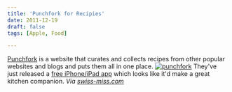 ```yaml
---
title: 'Punchfork for Recipies'
date: 2011-12-19
draft: false
tags: [Apple, Food]

---
```


[Punchfork](http://punchfork.com/) is a website that curates and collects recipes from other popular websites and blogs and puts them all in one place. [![punchfork](https://chrisenns.com/wp-content/uploads/2011/12/punchfork-725x455.png "punchfork")](https://chrisenns.com/wp-content/uploads/2011/12/punchfork.png) They've just released a [free iPhone/iPad app](http://click.linksynergy.com/fs-bin/stat?id=6PFrOqNV4B8&offerid=146261&type=3&subid=0&tmpid=1826&RD_PARM1=http%253A%252F%252Fitunes.apple.com%252Fca%252Fapp%252Fpunchfork%252Fid488560402%253Fmt%253D8%2526uo%253D4%2526partnerId%253D30) which looks like it'd make a great kitchen companion. _Via [swiss-miss.com](http://www.swiss-miss.com/2011/12/punchfork-2.html)_